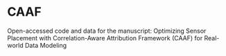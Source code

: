# CAAF
Open-accessed code and data for the manuscript: Optimizing Sensor Placement with Correlation-Aware Attribution Framework (CAAF) for Real-world Data Modeling

